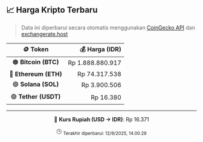 

<!-- HARGA_KRIPTO -->
## 📈 Harga Kripto Terbaru

> Data ini diperbarui secara otomatis menggunakan [CoinGecko API](https://www.coingecko.com/) dan [exchangerate.host](https://exchangerate.host/)

<div align="center">

| 🪙 Token | 💰 Harga (IDR) |
|:------:|---------------:|
| 🟠 **Bitcoin (BTC)**   | Rp 1.888.880.917 |
| 🔵 **Ethereum (ETH)**  | Rp 74.317.538 |
| 🟣 **Solana (SOL)**    | Rp 3.900.506 |
| 🟢 **Tether (USDT)**   | Rp 16.380 |

---

💱 **Kurs Rupiah (USD → IDR)**: Rp 16.371

🕒 <sub>Terakhir diperbarui: 12/9/2025, 14.00.29</sub>

</div>
<!-- /HARGA_KRIPTO -->